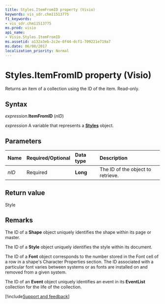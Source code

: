 ```yaml
---
title: Styles.ItemFromID property (Visio)
keywords: vis_sdr.chm11513775
f1_keywords:
- vis_sdr.chm11513775
ms.prod: visio
api_name:
- Visio.Styles.ItemFromID
ms.assetid: a132a3eb-2c2e-0f44-dcf1-709221e719a7
ms.date: 06/08/2017
localization_priority: Normal
---
```



# Styles.ItemFromID property (Visio)

Returns an item of a collection using the ID of the item. Read-only.


## Syntax

_expression_.**ItemFromID** (_nID_)

_expression_ A variable that represents a **[Styles](Visio.Styles.md)** object.


## Parameters

|Name|Required/Optional|Data type|Description|
|:-----|:-----|:-----|:-----|
| _nID_|Required| **Long**|The ID of the object to retrieve.|

## Return value

Style


## Remarks

The ID of a **Shape** object uniquely identifies the shape within its page or master.

The ID of a **Style** object uniquely identifies the style within its document.

The ID of a **Font** object corresponds to the number stored in the Font cell of a row in a shape's Character Properties section. The ID associated with a particular font varies between systems or as fonts are installed on and removed from a given system.

The ID of an **Event** object uniquely identifies an event in its **EventList** collection for the life of the collection.

[!include[Support and feedback](~/includes/feedback-boilerplate.md)]